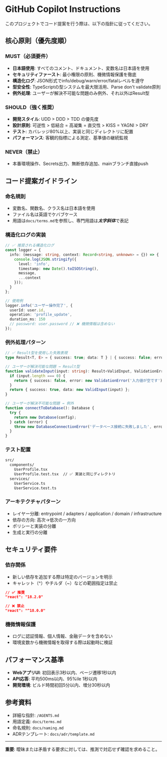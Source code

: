 # GitHub Copilot Instructions

このプロジェクトでコード提案を行う際は、以下の指針に従ってください。

## 核心原則（優先度順）

### MUST（必須要件）

- **日本語使用**: すべてのコメント、ドキュメント、変数名は日本語を使用
- **セキュリティファースト**: 最小権限の原則、機微情報保護を徹底
- **構造化ログ**: JSON形式でinfo/debug/warn/error/fatalレベルを遵守
- **型安全性**: TypeScriptの型システムを最大限活用、Parse don't validate原則
- **例外処理**: ユーザーが解決不可能な問題のみ例外、それ以外はResult型

### SHOULD（強く推奨）

- **開発スタイル**: UDD > DDD > TDD の優先度
- **設計原則**: 可逆性 > 低結合 = 高凝集 = 直交性 > KISS = YAGNI > DRY
- **テスト**: カバレッジ80%以上、実装と同じディレクトリに配置
- **パフォーマンス**: 客観的指標による測定、基準値の継続監視

### NEVER（禁止）

- 本番環境操作、Secrets出力、無断依存追加、mainブランチ直接push

## コード提案ガイドライン

### 命名規則

- 変数名、関数名、クラス名は日本語を使用
- ファイル名は英語でケバブケース
- 用語は`docs/terms.md`を参照し、専門用語は***太字斜体***で表記

### 構造化ログの実装

```typescript
// ✅ 推奨される構造化ログ
const logger = {
  info: (message: string, context: Record<string, unknown> = {}) => {
    console.log(JSON.stringify({
      level: 'info',
      timestamp: new Date().toISOString(),
      message,
      ...context
    }));
  }
};

// 使用例
logger.info('ユーザー操作完了', {
  userId: user.id,
  operation: 'profile_update',
  duration_ms: 150
  // password: user.password // ❌ 機微情報は含めない
});
```

### 例外処理パターン

```typescript
// ✅ Result型を使用した失敗表現
type Result<T, E> = { success: true; data: T } | { success: false; error: E };

// ユーザーが解決可能な問題 → Result型
function validateInput(input: string): Result<ValidInput, ValidationError> {
  if (input.length === 0) {
    return { success: false, error: new ValidationError('入力値が空です') };
  }
  return { success: true, data: new ValidInput(input) };
}

// ユーザーが解決不可能な問題 → 例外
function connectToDatabase(): Database {
  try {
    return new Database(config);
  } catch (error) {
    throw new DatabaseConnectionError('データベース接続に失敗しました', error);
  }
}
```

### テスト配置

```txt
src/
  components/
    UserProfile.tsx
    UserProfile.test.tsx  // ✅ 実装と同じディレクトリ
  services/
    UserService.ts
    UserService.test.ts
```

### アーキテクチャパターン

- レイヤー分離: entrypoint / adapters / application / domain / infrastructure
- 依存の方向: 高次→低次の一方向
- ポリシーと実装の分離
- 生成と実行の分離

## セキュリティ要件

### 依存関係

- 新しい依存を追加する際は特定のバージョンを明示
- キャレット（^）やチルダ（~）などの範囲指定は禁止

```json
// ✅ 推奨
"react": "18.2.0"

// ❌ 禁止
"react": "^18.0.0"
```

### 機微情報保護

- ログに認証情報、個人情報、金融データを含めない
- 環境変数から機微情報を取得する際は起動時に検証

## パフォーマンス基準

- **WebアプリUI**: 初回表示3秒以内、ページ遷移1秒以内
- **API応答**: 平均500ms以内、95%ile 1秒以内
- **開発環境**: ビルド時間初回5分以内、増分30秒以内

## 参考資料

- 詳細な指針: `/AGENTS.md`
- 用語定義: `docs/terms.md`
- 命名規則: `docs/naming.md`
- ADRテンプレート: `docs/adr/template.md`

---

**重要**: 曖昧または矛盾する要求に対しては、推測で対応せず確認を求めること。
